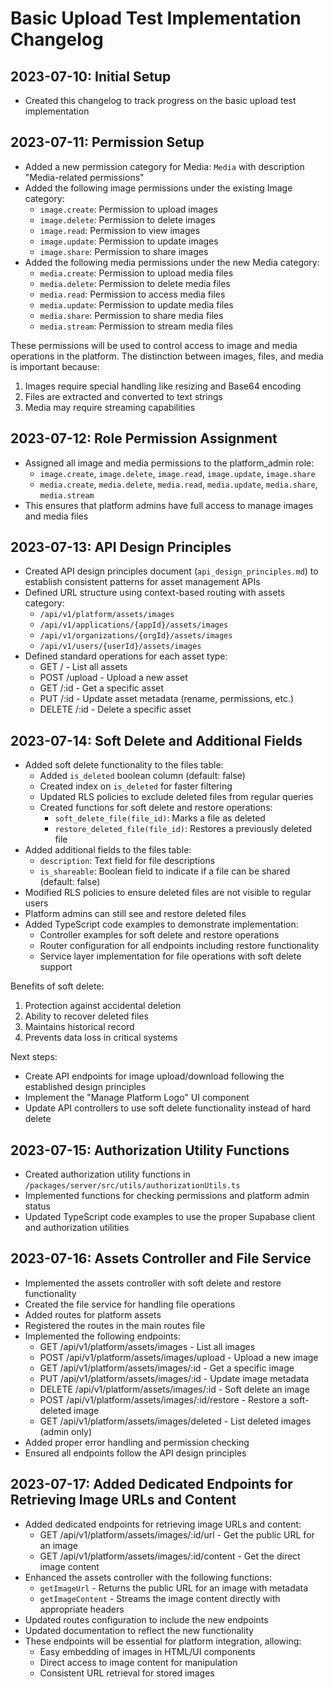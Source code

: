 # Basic Upload Test Implementation Changelog

## 2023-07-10: Initial Setup

- Created this changelog to track progress on the basic upload test implementation

## 2023-07-11: Permission Setup

- Added a new permission category for Media: `Media` with description "Media-related permissions"
- Added the following image permissions under the existing Image category:
  - `image.create`: Permission to upload images
  - `image.delete`: Permission to delete images
  - `image.read`: Permission to view images
  - `image.update`: Permission to update images
  - `image.share`: Permission to share images
- Added the following media permissions under the new Media category:
  - `media.create`: Permission to upload media files
  - `media.delete`: Permission to delete media files
  - `media.read`: Permission to access media files
  - `media.update`: Permission to update media files
  - `media.share`: Permission to share media files
  - `media.stream`: Permission to stream media files

These permissions will be used to control access to image and media operations in the platform. The distinction between images, files, and media is important because:

1. Images require special handling like resizing and Base64 encoding
2. Files are extracted and converted to text strings
3. Media may require streaming capabilities

## 2023-07-12: Role Permission Assignment

- Assigned all image and media permissions to the platform_admin role:
  - `image.create`, `image.delete`, `image.read`, `image.update`, `image.share`
  - `media.create`, `media.delete`, `media.read`, `media.update`, `media.share`, `media.stream`
- This ensures that platform admins have full access to manage images and media files

## 2023-07-13: API Design Principles

- Created API design principles document (`api_design_principles.md`) to establish consistent patterns for asset management APIs
- Defined URL structure using context-based routing with assets category:
  - `/api/v1/platform/assets/images`
  - `/api/v1/applications/{appId}/assets/images`
  - `/api/v1/organizations/{orgId}/assets/images`
  - `/api/v1/users/{userId}/assets/images`
- Defined standard operations for each asset type:
  - GET / - List all assets
  - POST /upload - Upload a new asset
  - GET /:id - Get a specific asset
  - PUT /:id - Update asset metadata (rename, permissions, etc.)
  - DELETE /:id - Delete a specific asset

## 2023-07-14: Soft Delete and Additional Fields

- Added soft delete functionality to the files table:
  - Added `is_deleted` boolean column (default: false)
  - Created index on `is_deleted` for faster filtering
  - Updated RLS policies to exclude deleted files from regular queries
  - Created functions for soft delete and restore operations:
    - `soft_delete_file(file_id)`: Marks a file as deleted
    - `restore_deleted_file(file_id)`: Restores a previously deleted file
- Added additional fields to the files table:
  - `description`: Text field for file descriptions
  - `is_shareable`: Boolean field to indicate if a file can be shared (default: false)
- Modified RLS policies to ensure deleted files are not visible to regular users
- Platform admins can still see and restore deleted files
- Added TypeScript code examples to demonstrate implementation:
  - Controller examples for soft delete and restore operations
  - Router configuration for all endpoints including restore functionality
  - Service layer implementation for file operations with soft delete support

Benefits of soft delete:
1. Protection against accidental deletion
2. Ability to recover deleted files
3. Maintains historical record
4. Prevents data loss in critical systems

Next steps:
- Create API endpoints for image upload/download following the established design principles
- Implement the "Manage Platform Logo" UI component
- Update API controllers to use soft delete functionality instead of hard delete

## 2023-07-15: Authorization Utility Functions

- Created authorization utility functions in `/packages/server/src/utils/authorizationUtils.ts`
- Implemented functions for checking permissions and platform admin status
- Updated TypeScript code examples to use the proper Supabase client and authorization utilities

## 2023-07-16: Assets Controller and File Service

- Implemented the assets controller with soft delete and restore functionality
- Created the file service for handling file operations
- Added routes for platform assets
- Registered the routes in the main routes file
- Implemented the following endpoints:
  - GET /api/v1/platform/assets/images - List all images
  - POST /api/v1/platform/assets/images/upload - Upload a new image
  - GET /api/v1/platform/assets/images/:id - Get a specific image
  - PUT /api/v1/platform/assets/images/:id - Update image metadata
  - DELETE /api/v1/platform/assets/images/:id - Soft delete an image
  - POST /api/v1/platform/assets/images/:id/restore - Restore a soft-deleted image
  - GET /api/v1/platform/assets/images/deleted - List deleted images (admin only)
- Added proper error handling and permission checking
- Ensured all endpoints follow the API design principles

## 2023-07-17: Added Dedicated Endpoints for Retrieving Image URLs and Content

- Added dedicated endpoints for retrieving image URLs and content:
  - GET /api/v1/platform/assets/images/:id/url - Get the public URL for an image
  - GET /api/v1/platform/assets/images/:id/content - Get the direct image content
- Enhanced the assets controller with the following functions:
  - `getImageUrl` - Returns the public URL for an image with metadata
  - `getImageContent` - Streams the image content directly with appropriate headers
- Updated routes configuration to include the new endpoints
- Updated documentation to reflect the new functionality
- These endpoints will be essential for platform integration, allowing:
  - Easy embedding of images in HTML/UI components
  - Direct access to image content for manipulation
  - Consistent URL retrieval for stored images
